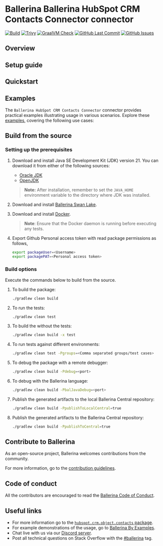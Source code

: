 # Ballerina Ballerina HubSpot CRM Contacts Connector connector

[![Build](https://github.com/ballerina-platform/module-ballerinax-hubspot.crm.object.contacts/actions/workflows/ci.yml/badge.svg)](https://github.com/ballerina-platform/module-ballerinax-hubspot.crm.object.contacts/actions/workflows/ci.yml)
[![Trivy](https://github.com/ballerina-platform/module-ballerinax-hubspot.crm.object.contacts/actions/workflows/trivy-scan.yml/badge.svg)](https://github.com/ballerina-platform/module-ballerinax-hubspot.crm.object.contacts/actions/workflows/trivy-scan.yml)
[![GraalVM Check](https://github.com/ballerina-platform/module-ballerinax-hubspot.crm.object.contacts/actions/workflows/build-with-bal-test-graalvm.yml/badge.svg)](https://github.com/ballerina-platform/module-ballerinax-hubspot.crm.object.contacts/actions/workflows/build-with-bal-test-graalvm.yml)
[![GitHub Last Commit](https://img.shields.io/github/last-commit/ballerina-platform/module-ballerinax-hubspot.crm.object.contacts.svg)](https://github.com/ballerina-platform/module-ballerinax-hubspot.crm.object.contacts/commits/master)
[![GitHub Issues](https://img.shields.io/github/issues/ballerina-platform/ballerina-library/module/hubspot.crm.object.contacts.svg?label=Open%20Issues)](https://github.com/ballerina-platform/ballerina-library/labels/module%hubspot.crm.object.contacts)

## Overview

[//]: # (TODO: Add overview mentioning the purpose of the module, supported REST API versions, and other high-level details.)

## Setup guide

[//]: # (TODO: Add detailed steps to obtain credentials and configure the module.)

## Quickstart

[//]: # (TODO: Add a quickstart guide to demonstrate a basic functionality of the module, including sample code snippets.)

## Examples

The `Ballerina HubSpot CRM Contacts Connector` connector provides practical examples illustrating usage in various scenarios. Explore these [examples](https://github.com/module-ballerinax-hubspot.crm.object.contacts/tree/main/examples/), covering the following use cases:

[//]: # (TODO: Add examples)

## Build from the source

### Setting up the prerequisites

1. Download and install Java SE Development Kit (JDK) version 21. You can download it from either of the following sources:

    * [Oracle JDK](https://www.oracle.com/java/technologies/downloads/)
    * [OpenJDK](https://adoptium.net/)

   > **Note:** After installation, remember to set the `JAVA_HOME` environment variable to the directory where JDK was installed.

2. Download and install [Ballerina Swan Lake](https://ballerina.io/).

3. Download and install [Docker](https://www.docker.com/get-started).

   > **Note**: Ensure that the Docker daemon is running before executing any tests.

4. Export Github Personal access token with read package permissions as follows,

    ```bash
    export packageUser=<Username>
    export packagePAT=<Personal access token>
    ```

### Build options

Execute the commands below to build from the source.

1. To build the package:

   ```bash
   ./gradlew clean build
   ```

2. To run the tests:

   ```bash
   ./gradlew clean test
   ```

3. To build the without the tests:

   ```bash
   ./gradlew clean build -x test
   ```

4. To run tests against different environments:

   ```bash
   ./gradlew clean test -Pgroups=<Comma separated groups/test cases>
   ```

5. To debug the package with a remote debugger:

   ```bash
   ./gradlew clean build -Pdebug=<port>
   ```

6. To debug with the Ballerina language:

   ```bash
   ./gradlew clean build -PbalJavaDebug=<port>
   ```

7. Publish the generated artifacts to the local Ballerina Central repository:

    ```bash
    ./gradlew clean build -PpublishToLocalCentral=true
    ```

8. Publish the generated artifacts to the Ballerina Central repository:

   ```bash
   ./gradlew clean build -PpublishToCentral=true
   ```

## Contribute to Ballerina

As an open-source project, Ballerina welcomes contributions from the community.

For more information, go to the [contribution guidelines](https://github.com/ballerina-platform/ballerina-lang/blob/master/CONTRIBUTING.md).

## Code of conduct

All the contributors are encouraged to read the [Ballerina Code of Conduct](https://ballerina.io/code-of-conduct).

## Useful links

* For more information go to the [`hubspot.crm.object.contacts` package](https://central.ballerina.io/ballerinax/hubspot.crm.object.contacts/latest).
* For example demonstrations of the usage, go to [Ballerina By Examples](https://ballerina.io/learn/by-example/).
* Chat live with us via our [Discord server](https://discord.gg/ballerinalang).
* Post all technical questions on Stack Overflow with the [#ballerina](https://stackoverflow.com/questions/tagged/ballerina) tag.
